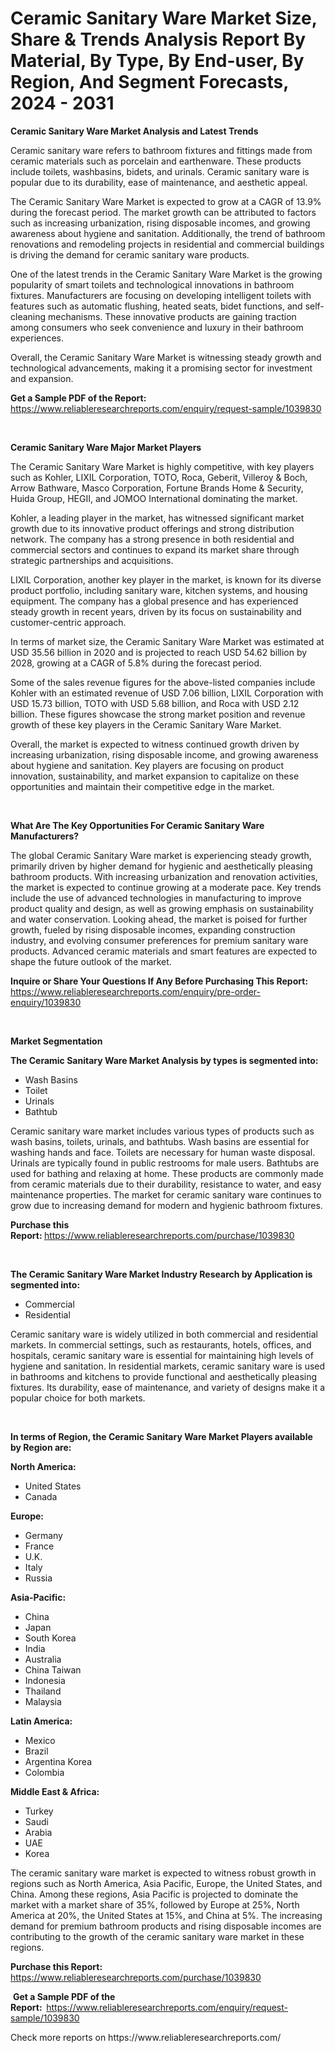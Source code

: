 <p><h1>Ceramic Sanitary Ware Market Size, Share & Trends Analysis Report By Material, By Type, By End-user, By Region, And Segment Forecasts, 2024 - 2031</h1></p><p><strong>Ceramic Sanitary Ware Market Analysis and Latest Trends</strong></p>
<p><p>Ceramic sanitary ware refers to bathroom fixtures and fittings made from ceramic materials such as porcelain and earthenware. These products include toilets, washbasins, bidets, and urinals. Ceramic sanitary ware is popular due to its durability, ease of maintenance, and aesthetic appeal.</p><p>The Ceramic Sanitary Ware Market is expected to grow at a CAGR of 13.9% during the forecast period. The market growth can be attributed to factors such as increasing urbanization, rising disposable incomes, and growing awareness about hygiene and sanitation. Additionally, the trend of bathroom renovations and remodeling projects in residential and commercial buildings is driving the demand for ceramic sanitary ware products.</p><p>One of the latest trends in the Ceramic Sanitary Ware Market is the growing popularity of smart toilets and technological innovations in bathroom fixtures. Manufacturers are focusing on developing intelligent toilets with features such as automatic flushing, heated seats, bidet functions, and self-cleaning mechanisms. These innovative products are gaining traction among consumers who seek convenience and luxury in their bathroom experiences.</p><p>Overall, the Ceramic Sanitary Ware Market is witnessing steady growth and technological advancements, making it a promising sector for investment and expansion.</p></p>
<p><strong>Get a Sample PDF of the Report:&nbsp;</strong> <a href="https://www.reliableresearchreports.com/enquiry/request-sample/1039830">https://www.reliableresearchreports.com/enquiry/request-sample/1039830</a></p>
<p>&nbsp;</p>
<p><strong>Ceramic Sanitary Ware Major Market Players</strong></p>
<p><p>The Ceramic Sanitary Ware Market is highly competitive, with key players such as Kohler, LIXIL Corporation, TOTO, Roca, Geberit, Villeroy & Boch, Arrow Bathware, Masco Corporation, Fortune Brands Home & Security, Huida Group, HEGII, and JOMOO International dominating the market. </p><p>Kohler, a leading player in the market, has witnessed significant market growth due to its innovative product offerings and strong distribution network. The company has a strong presence in both residential and commercial sectors and continues to expand its market share through strategic partnerships and acquisitions. </p><p>LIXIL Corporation, another key player in the market, is known for its diverse product portfolio, including sanitary ware, kitchen systems, and housing equipment. The company has a global presence and has experienced steady growth in recent years, driven by its focus on sustainability and customer-centric approach. </p><p>In terms of market size, the Ceramic Sanitary Ware Market was estimated at USD 35.56 billion in 2020 and is projected to reach USD 54.62 billion by 2028, growing at a CAGR of 5.8% during the forecast period. </p><p>Some of the sales revenue figures for the above-listed companies include Kohler with an estimated revenue of USD 7.06 billion, LIXIL Corporation with USD 15.73 billion, TOTO with USD 5.68 billion, and Roca with USD 2.12 billion. These figures showcase the strong market position and revenue growth of these key players in the Ceramic Sanitary Ware Market. </p><p>Overall, the market is expected to witness continued growth driven by increasing urbanization, rising disposable income, and growing awareness about hygiene and sanitation. Key players are focusing on product innovation, sustainability, and market expansion to capitalize on these opportunities and maintain their competitive edge in the market.</p></p>
<p>&nbsp;</p>
<p><strong>What Are The Key Opportunities For Ceramic Sanitary Ware Manufacturers?</strong></p>
<p><p>The global Ceramic Sanitary Ware market is experiencing steady growth, primarily driven by higher demand for hygienic and aesthetically pleasing bathroom products. With increasing urbanization and renovation activities, the market is expected to continue growing at a moderate pace. Key trends include the use of advanced technologies in manufacturing to improve product quality and design, as well as growing emphasis on sustainability and water conservation. Looking ahead, the market is poised for further growth, fueled by rising disposable incomes, expanding construction industry, and evolving consumer preferences for premium sanitary ware products. Advanced ceramic materials and smart features are expected to shape the future outlook of the market.</p></p>
<p><strong>Inquire or Share Your Questions If Any Before Purchasing This Report:</strong> <a href="https://www.reliableresearchreports.com/enquiry/pre-order-enquiry/1039830">https://www.reliableresearchreports.com/enquiry/pre-order-enquiry/1039830</a></p>
<p>&nbsp;</p>
<p><strong>Market Segmentation</strong></p>
<p><strong>The Ceramic Sanitary Ware Market Analysis by types is segmented into:</strong></p>
<p><ul><li>Wash Basins</li><li>Toilet</li><li>Urinals</li><li>Bathtub</li></ul></p>
<p><p>Ceramic sanitary ware market includes various types of products such as wash basins, toilets, urinals, and bathtubs. Wash basins are essential for washing hands and face. Toilets are necessary for human waste disposal. Urinals are typically found in public restrooms for male users. Bathtubs are used for bathing and relaxing at home. These products are commonly made from ceramic materials due to their durability, resistance to water, and easy maintenance properties. The market for ceramic sanitary ware continues to grow due to increasing demand for modern and hygienic bathroom fixtures.</p></p>
<p><strong>Purchase this Report:&nbsp;</strong><a href="https://www.reliableresearchreports.com/purchase/1039830">https://www.reliableresearchreports.com/purchase/1039830</a></p>
<p>&nbsp;</p>
<p><strong>The Ceramic Sanitary Ware Market Industry Research by Application is segmented into:</strong></p>
<p><ul><li>Commercial</li><li>Residential</li></ul></p>
<p><p>Ceramic sanitary ware is widely utilized in both commercial and residential markets. In commercial settings, such as restaurants, hotels, offices, and hospitals, ceramic sanitary ware is essential for maintaining high levels of hygiene and sanitation. In residential markets, ceramic sanitary ware is used in bathrooms and kitchens to provide functional and aesthetically pleasing fixtures. Its durability, ease of maintenance, and variety of designs make it a popular choice for both markets.</p></p>
<p>&nbsp;</p>
<p><strong>In terms of Region, the Ceramic Sanitary Ware Market Players available by Region are:</strong></p>
<p>
    <p> <strong> North America: </strong>
        <ul>
            <li>United States</li>
            <li>Canada</li>
        </ul>
        </p> 
    <p> <strong> Europe: </strong>
        <ul>
            <li>Germany</li>
            <li>France</li>
            <li>U.K.</li>
            <li>Italy</li>
            <li>Russia</li>
        </ul>
        </p> 
    <p> <strong> Asia-Pacific: </strong>
        <ul>
            <li>China</li>
            <li>Japan</li>
            <li>South Korea</li>
            <li>India</li>
            <li>Australia</li>
            <li>China Taiwan</li>
            <li>Indonesia</li>
            <li>Thailand</li>
            <li>Malaysia</li>
        </ul>
        </p> 
    <p> <strong> Latin America: </strong>
        <ul>
            <li>Mexico</li>
            <li>Brazil</li>
            <li>Argentina Korea</li>
            <li>Colombia</li>
        </ul>
        </p> 
    <p> <strong> Middle East & Africa: </strong>
        <ul>
            <li>Turkey</li>
            <li>Saudi</li>
            <li>Arabia</li>
            <li>UAE</li>
            <li>Korea</li>
        </ul>
    </p>
    </p>
<p><p>The ceramic sanitary ware market is expected to witness robust growth in regions such as North America, Asia Pacific, Europe, the United States, and China. Among these regions, Asia Pacific is projected to dominate the market with a market share of 35%, followed by Europe at 25%, North America at 20%, the United States at 15%, and China at 5%. The increasing demand for premium bathroom products and rising disposable incomes are contributing to the growth of the ceramic sanitary ware market in these regions.</p></p>
<p><strong>Purchase this Report: </strong><a href="https://www.reliableresearchreports.com/purchase/1039830">https://www.reliableresearchreports.com/purchase/1039830</a></p>
<p>&nbsp;<strong>Get a Sample PDF of the Report:&nbsp;&nbsp;</strong><a href="https://www.reliableresearchreports.com/enquiry/request-sample/1039830">https://www.reliableresearchreports.com/enquiry/request-sample/1039830</a></p>
<p><strong></strong></p>
<p>Check more reports on https://www.reliableresearchreports.com/</p>